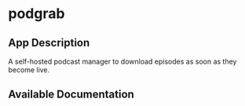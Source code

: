 # podgrab

## App Description

A self-hosted podcast manager to download episodes as soon as they become live.

## Available Documentation

